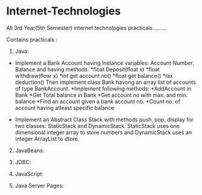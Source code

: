 # Internet-Technologies
All 3rd Year(5th Semester) internet technologies practicals.........

Contains practicals :
1. Java:
* Implement a Bank Account having Instance variables: Account Number, Balance and having methods:
*float Deposit(float x)
*float withdraw(floar x)
*int get account no()
*float get balance()
*tax deduction()
Then implement class Bank havong an array list of accounts of type BankAccount.
*Implement following methods:
*AddAccount in Bank
*Get Total balance in Bank
*Get account no with max. and min. balance
*Find an account given a bank account no.
*Count no. of account having atleast specific balance

* Implement an Abstract Class Stack with methods push, pop, display for two classes:
StaticStack and DynamicStack. StaticStack uses one dimensional integer array to store numbers and DynamicStack uses an integer ArrayList to dtore.

2. JavaBeans:

3. JDBC:

4. JavaScript:

5. Java Server Pages:


